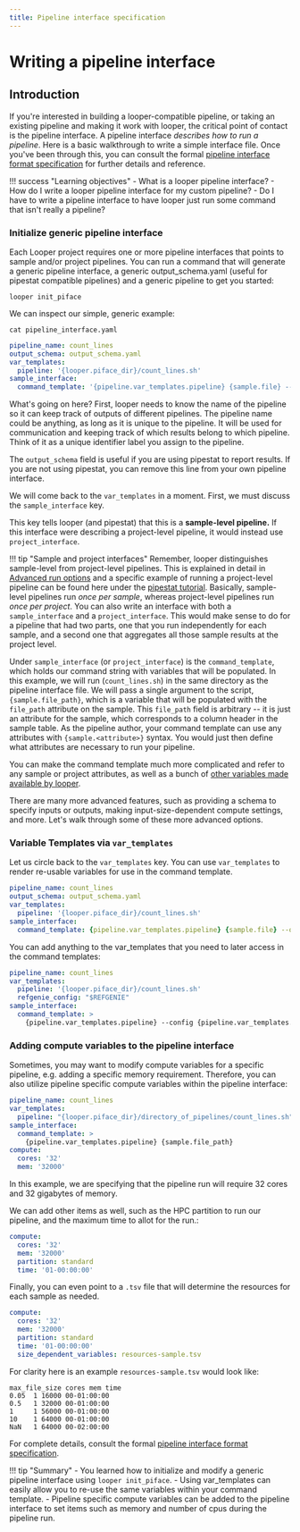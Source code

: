 ```yaml
---
title: Pipeline interface specification
---
```


# Writing a pipeline interface

## Introduction

If you're interested in building a looper-compatible pipeline, or taking an existing pipeline and making it work with looper, the critical point of contact is the pipeline interface.
A pipeline interface *describes how to run a pipeline*.
Here is a basic walkthrough to write a simple interface file. Once you've been through this, you can consult the formal [pipeline interface format specification](pipeline-interface-specification.md) for further details and reference.

!!! success "Learning objectives"
    - What is a looper pipeline interface?
    - How do I write a looper pipeline interface for my custom pipeline?
    - Do I have to write a pipeline interface to have looper just run some command that isn't really a pipeline?


### Initialize generic pipeline interface

Each Looper project requires one or more pipeline interfaces that points to sample and/or project pipelines. You can run a command that will generate a generic pipeline interface, a generic output_schema.yaml (useful for pipestat compatible pipelines) and a generic pipeline to get you started:

```shell
looper init_piface
```

We can inspect our simple, generic example:

`cat pipeline_interface.yaml`


```yaml title="pipeline_interface.yaml"
pipeline_name: count_lines
output_schema: output_schema.yaml
var_templates:
  pipeline: '{looper.piface_dir}/count_lines.sh'
sample_interface:
  command_template: '{pipeline.var_templates.pipeline} {sample.file} --output-parent {looper.sample_output_folder}'
```

What's going on here?
First, looper needs to know the name of the pipeline so it can keep track of outputs of different pipelines.
The pipeline name could be anything, as long as it is unique to the pipeline.
It will be used for communication and keeping track of which results belong to which pipeline.
Think of it as a unique identifier label you assign to the pipeline.

The `output_schema` field is useful if you are using pipestat to report results. If you are not using pipestat, you can remove this line from your own pipeline interface.

We will come back to the `var_templates` in a moment. First, we must discuss the `sample_interface` key.

This key tells looper (and pipestat) that this is a **sample-level pipeline.**
If this interface were describing a project-level pipeline, it would instead use `project_interface`.

!!! tip "Sample and project interfaces"
    Remember, looper distinguishes sample-level from project-level pipelines.
    This is explained in detail in [Advanced run options](../advanced-guide/advanced-run-options.md) and a specific example of running a project-level pipeline can be found here under the [pipestat tutorial](../tutorial/pipestat/#running-project-level-pipelines).
    Basically, sample-level pipelines run *once per sample*, whereas project-level pipelines run *once per project*.
    You can also write an interface with both a `sample_interface` and a `project_interface`.
    This would make sense to do for a pipeline that had two parts, one that you run independently for each sample, and a second one that aggregates all those sample results at the project level.

Under `sample_interface` (or `project_interface`) is the `command_template`, which holds our command string with variables that will be populated.
In this example, we will run (`count_lines.sh`) in the same directory as the pipeline interface file.
We will pass a single argument to the script, `{sample.file_path}`, which is a variable that will be populated with the `file_path` attribute on the sample.
This `file_path` field is arbitrary -- it is just an attribute for the sample, which corresponds to a column header in the sample table.
As the pipeline author, your command template can use any attributes with `{sample.<attribute>}` syntax.
You would just then define what attributes are necessary to run your pipeline.

You can make the command template much more complicated and refer to any sample or project attributes, as well as a bunch of [other variables made available by looper](../advanced-guide/advanced-computing.md#divvy-config-variable-adapters-and-built-in-looper-variables).

There are many more advanced features, such as providing a schema to specify inputs or outputs, making input-size-dependent compute settings, and more.
Let's walk through some of these more advanced options.

### Variable Templates via `var_templates`

Let us circle back to the `var_templates` key. You can use `var_templates` to render re-usable variables for use in the command template.

```yaml title="pipeline_interface.yaml" hl_lines="3 4"
pipeline_name: count_lines
output_schema: output_schema.yaml
var_templates:
  pipeline: '{looper.piface_dir}/count_lines.sh'
sample_interface:
  command_template: {pipeline.var_templates.pipeline} {sample.file} --output-parent {looper.sample_output_folder}
```

You can add anything to the var_templates that you need to later access in the command templates:
```yaml title="pipeline_interface.yaml"
pipeline_name: count_lines
var_templates:  
  pipeline: '{looper.piface_dir}/count_lines.sh' 
  refgenie_config: "$REFGENIE"
sample_interface:
  command_template: >
    {pipeline.var_templates.pipeline} --config {pipeline.var_templates.refgenie_config} {sample.file_path} --output-parent {looper.sample_output_folder}
```


### Adding compute variables to the pipeline interface

Sometimes, you may want to modify compute variables for a specific pipeline, e.g. adding a specific memory requirement.
Therefore, you can also utilize pipeline specific compute variables within the pipeline interface:


```yaml title="pipeline_interface.yaml"
pipeline_name: count_lines
var_templates:  
  pipeline: "{looper.piface_dir}/directory_of_pipelines/count_lines.sh"  
sample_interface:
  command_template: >
    {pipeline.var_templates.pipeline} {sample.file_path}
compute:
  cores: '32'
  mem: '32000'
```

In this example, we are specifying that the pipeline run will require 32 cores and 32 gigabytes of memory.

We can add other items as well, such as the HPC partition to run our pipeline, and the maximum time to allot for the run.:

```yaml title="pipeline_interface.yaml"
compute:
  cores: '32'
  mem: '32000'
  partition: standard
  time: '01-00:00:00'
```
Finally, you can even point to a `.tsv` file that will determine the resources for each sample as needed.

```yaml title="pipeline_interface.yaml"
compute:
  cores: '32'
  mem: '32000'
  partition: standard
  time: '01-00:00:00'
  size_dependent_variables: resources-sample.tsv
```

For clarity here is an example `resources-sample.tsv` would look like:

```tsv title="resources-sample.tsv"
max_file_size cores mem time
0.05  1 16000 00-01:00:00
0.5   1 32000 00-01:00:00
1     1 56000 00-01:00:00
10    1 64000 00-01:00:00
NaN   1 64000 00-02:00:00

```

For complete details, consult the formal [pipeline interface format specification](pipeline-interface-specification.md).


!!! tip "Summary"
    - You learned how to initialize and modify a generic pipeline interface using `looper init_piface`. 
    - Using var_templates can easily allow you to re-use the same variables within your command template. 
    - Pipeline specific compute variables can be added to the pipeline interface to set items such as memory and number of cpus during the pipeline run.